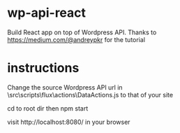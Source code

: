 # wp-api-react
Build React app on top of Wordpress API. Thanks to https://medium.com/@andreypkr for the tutorial

# instructions
Change the source Wordpress API url in \src\scripts\flux\actions\DataActions.js to that of your site

cd to root dir then npm start

visit http://localhost:8080/ in your browser



